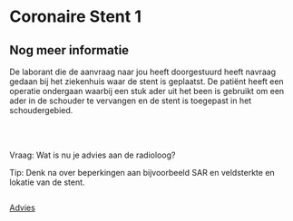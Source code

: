 # Coronaire Stent 1

## Nog meer informatie

De laborant die de aanvraag naar jou heeft doorgestuurd heeft navraag gedaan bij het
ziekenhuis waar de stent is geplaatst. De patiënt heeft een operatie ondergaan
waarbij een stuk ader uit het been is gebruikt om een ader in de schouder te
vervangen en de stent is toegepast in het schoudergebied. 

<br>
<br>

Vraag: Wat is nu je advies aan de radioloog?

Tip: Denk na over beperkingen aan bijvoorbeeld SAR en veldsterkte en lokatie
van de stent.

```

```

[Advies](advies.md)
